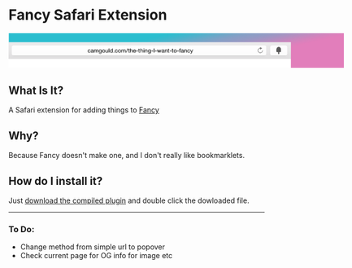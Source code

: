 Fancy Safari Extension
======================

<img src="/demo-image.png" style="max-width:660px;height:auto;" >

## What Is It?

A Safari extension for adding things to <a href="http://fancy.to/ece67x" target="_blank">Fancy</a>

## Why?

Because Fancy doesn't make one, and I don't really like bookmarklets.

## How do I install it?

Just <a href="https://raw.githubusercontent.com/Cam/fancy-it/master/fancy.safariextz" target="_blank">download the compiled plugin</a> and double click the dowloaded file.

---------------------------------------

### To Do:

* Change method from simple url to popover
* Check current page for OG info for image etc